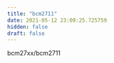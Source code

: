 ```yaml
---
title: "bcm2711"
date: 2021-05-12 23:09:25.725759
hidden: false
draft: false
---
```


bcm27xx/bcm2711

